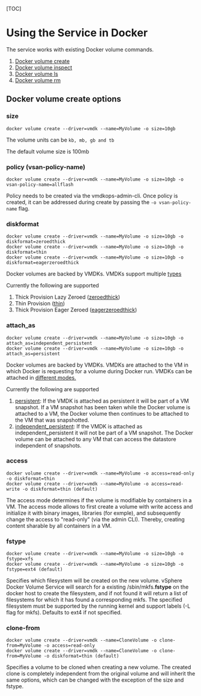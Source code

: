 [TOC]
# Using the Service in Docker
The service works with existing Docker volume commands.

1. [Docker volume create](https://docs.docker.com/engine/reference/commandline/volume_create/)
2. [Docker volume inspect](https://docs.docker.com/engine/reference/commandline/volume_inspect/)
3. [Docker volume ls](https://docs.docker.com/engine/reference/commandline/volume_ls/)
4. [Docker volume rm](https://docs.docker.com/engine/reference/commandline/volume_rm/)

<script type="text/javascript" src="https://asciinema.org/a/80417.js" id="asciicast-80417" async></script>

## Docker volume create options
### size

```
docker volume create --driver=vmdk --name=MyVolume -o size=10gb
```

The volume units can be ```kb, mb, gb and tb```

The default volume size is 100mb

### policy (vsan-policy-name)

```
docker volume create --driver=vmdk --name=MyVolume -o size=10gb -o vsan-policy-name=allflash
```

Policy needs to be created via the vmdkops-admin-cli. Once policy is created, it can be addressed during create by passing the ```-o vsan-policy-name``` flag.

### diskformat
```
docker volume create --driver=vmdk --name=MyVolume -o size=10gb -o diskformat=zeroedthick
docker volume create --driver=vmdk --name=MyVolume -o size=10gb -o diskformat=thin
docker volume create --driver=vmdk --name=MyVolume -o size=10gb -o diskformat=eagerzeroedthick
```

Docker volumes are backed by VMDKs. VMDKs support multiple [types](https://kb.vmware.com/selfservice/microsites/search.do?language=en_US&cmd=displayKC&externalId=1022242)

Currently the following are supported

1. Thick Provision Lazy Zeroed ([zeroedthick]((https://kb.vmware.com/selfservice/microsites/search.do?language=en_US&cmd=displayKC&externalId=1022242)))
2. Thin Provision ([thin]((https://kb.vmware.com/selfservice/microsites/search.do?language=en_US&cmd=displayKC&externalId=1022242)))
3. Thick Provision Eager Zeroed ([eagerzeroedthick]((https://kb.vmware.com/selfservice/microsites/search.do?language=en_US&cmd=displayKC&externalId=1022242)))

### attach_as
```
docker volume create --driver=vmdk --name=MyVolume -o size=10gb -o attach_as=independent_persistent
docker volume create --driver=vmdk --name=MyVolume -o size=10gb -o attach_as=persistent
```
Docker volumes are backed by VMDKs. VMDKs are attached to the VM in which Docker is requesting for a volume during Docker run. VMDKs can be attached in [different modes.](http://cormachogan.com/2013/04/16/what-are-dependent-independent-disks-persistent-and-non-persisent-modes/)

Currently the following are supported

1. [persistent](http://cormachogan.com/2013/04/16/what-are-dependent-independent-disks-persistent-and-non-persisent-modes/): If the VMDK is attached as persistent it will be part of a VM snapshot. If a VM snapshot has been taken while the Docker volume is attached to a VM, the Docker volume then continues to be attached to the VM that was snapshotted.
2. [independent_persistent](http://cormachogan.com/2013/04/16/what-are-dependent-independent-disks-persistent-and-non-persisent-modes/): If the VMDK is attached as independent_persistent it will not be part of a VM snapshot. The Docker volume can be attached to any VM that can access the datastore independent of snapshots.

### access
```
docker volume create --driver=vmdk --name=MyVolume -o access=read-only -o diskformat=thin
docker volume create --driver=vmdk --name=MyVolume -o access=read-write -o diskformat=thin (default)
```

The access mode determines if the volume is modifiable by containers in a VM. The access mode allows to first create a volume with write access and initialize it with binary images, libraries (for exmple), and subsequently change the access to "read-only" (via the admin CLI). Thereby, creating content sharable by all containers in a VM.

### fstype
```
docker volume create --driver=vmdk --name=MyVolume -o size=10gb -o fstype=xfs
docker volume create --driver=vmdk --name=MyVolume -o size=10gb -o fstype=ext4 (default)
```

Specifies which filesystem will be created on the new volume. vSphere Docker Volume Service will search for a existing /sbin/mkfs.**fstype** on the docker host to create the filesystem, and if not found it will return a list of filesystems for which it has found a corresponding mkfs. The specified filesystem must be supported by the running kernel and support labels (-L flag for mkfs). Defaults to ext4 if not specified. 

### clone-from
```
docker volume create --driver=vmdk --name=CloneVolume -o clone-from=MyVolume -o access=read-only
docker volume create --driver=vmdk --name=CloneVolume -o clone-from=MyVolume -o diskformat=thin (default)
```

Specifies a volume to be cloned when creating a new volume. The created clone is completely independent from the original volume and will inherit the same options, which can be changed with the exception of the size and fstype.
 
